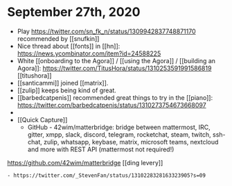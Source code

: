 # September 27th, 2020
- Play https://twitter.com/sn_fk_n/status/1309942837748871170 recommended by [[snufkin]]
- Nice thread about [[fonts]] in [[hn]]: https://news.ycombinator.com/item?id=24588225
- White [[onboarding to the Agora]] / [[using the Agora]] / [[building an Agora]]: https://twitter.com/TitusHora/status/1310253591991586819 [[titushora]]
- [[santicammi]] joined [[matrix]].
- [[zulip]] keeps being kind of great.
- [[barbedcatpenis]] recommended great things to try in the [[piano]]: https://twitter.com/barbedcatpenis/status/1310273754673668097
- 
- [[Quick Capture]]
    - GitHub - 42wim/matterbridge: bridge between mattermost, IRC, gitter, xmpp, slack, discord, telegram, rocketchat, steam, twitch, ssh-chat, zulip, whatsapp, keybase, matrix, microsoft teams, nextcloud and more with REST API (mattermost not required!)

https://github.com/42wim/matterbridge [[ding levery]]


    - https://twitter.com/_StevenFan/status/1310228328163323905?s=09


